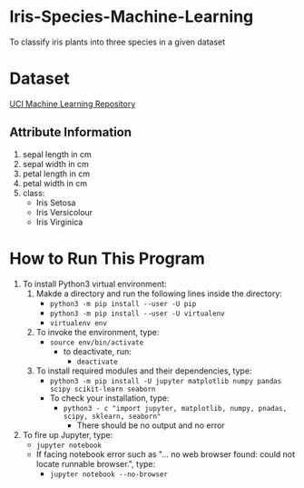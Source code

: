 # Iris-Species-Machine-Learning
To classify iris plants into three species in a given dataset

# Dataset
[UCI Machine Learning Repository](http://archive.ics.uci.edu/ml/datasets/Iris)

## Attribute Information
1. sepal length in cm
2. sepal width in cm
3. petal length in cm
4. petal width in cm
5. class:
    - Iris Setosa
    - Iris Versicolour
    - Iris Virginica

# How to Run This Program
1. To install Python3 virtual environment:
    1) Makde a directory and run the following lines inside the directory: 
        - `python3 -m pip install --user -U pip`
        - `python3 -m pip install --user -U virtualenv`
        - `virtualenv env`    
    2) To invoke the environment, type: 
        - `source env/bin/activate`
            - to deactivate, run: 
               - `deactivate`
    3) To install required modules and their dependencies, type: 
        - `python3 -m pip install -U jupyter matplotlib numpy pandas scipy scikit-learn seaborn`
        - To check your installation, type: 
            - `python3 - c "import jupyter, matplotlib, numpy, pnadas, scipy, sklearn, seaborn"`
               - There should be no output and no error
2. To fire up Jupyter, type: 
    - `jupyter notebook`
    - If facing notebook error such as "... no web browser found: could not  locate runnable browser.", type:
        - `jupyter notebook --no-browser`
